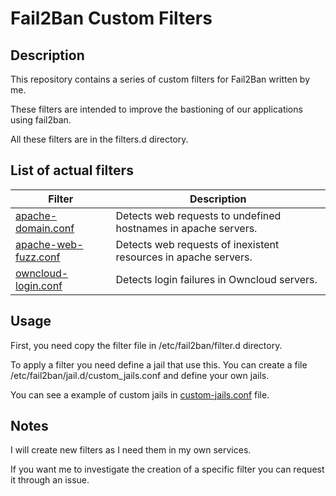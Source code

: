 # **Fail2Ban Custom Filters**

## **Description**

This repository contains a series of custom filters for Fail2Ban written by me.

These filters are intended to improve the bastioning of our applications using fail2ban.

All these filters are in the filters.d directory.

## **List of actual filters**

Filter  |  Description
--|--
[apache-domain.conf](./filter.d/apache-domain.conf)  |  Detects web requests to undefined hostnames in apache servers.
[apache-web-fuzz.conf](./filter.d/apache-web-fuzz.conf)  |  Detects web requests of inexistent resources in apache servers.
[owncloud-login.conf](./filter.d/owncloud-login.conf)  |  Detects login failures in Owncloud servers.

## **Usage**

First, you need copy the filter file in /etc/fail2ban/filter.d directory.

To apply a filter you need define a jail that use this. You can create a file /etc/fail2ban/jail.d/custom_jails.conf and define your own jails.

You can see a example of custom jails in [custom-jails.conf](./custom-jails.conf) file.


## **Notes**

I will create new filters as I need them in my own services.

If you want me to investigate the creation of a specific filter you can request it through an issue.
